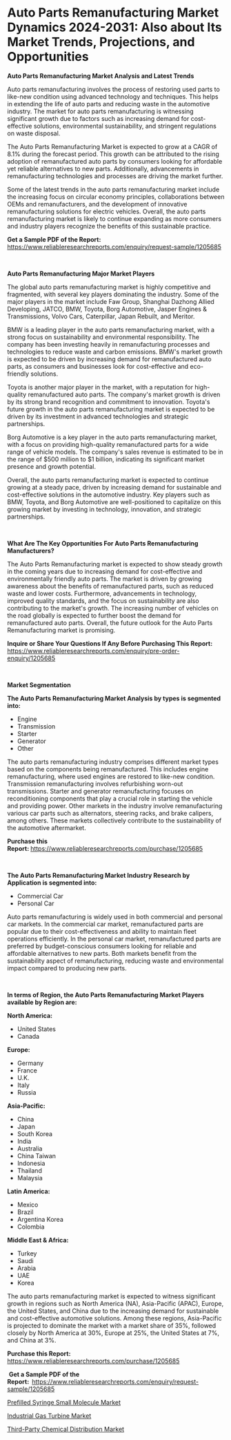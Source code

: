 <p><h1>Auto Parts Remanufacturing Market Dynamics 2024-2031: Also about Its Market Trends, Projections, and Opportunities</h1></p><p><strong>Auto Parts Remanufacturing Market Analysis and Latest Trends</strong></p>
<p><p>Auto parts remanufacturing involves the process of restoring used parts to like-new condition using advanced technology and techniques. This helps in extending the life of auto parts and reducing waste in the automotive industry. The market for auto parts remanufacturing is witnessing significant growth due to factors such as increasing demand for cost-effective solutions, environmental sustainability, and stringent regulations on waste disposal.</p><p>The Auto Parts Remanufacturing Market is expected to grow at a CAGR of 8.1% during the forecast period. This growth can be attributed to the rising adoption of remanufactured auto parts by consumers looking for affordable yet reliable alternatives to new parts. Additionally, advancements in remanufacturing technologies and processes are driving the market further.</p><p>Some of the latest trends in the auto parts remanufacturing market include the increasing focus on circular economy principles, collaborations between OEMs and remanufacturers, and the development of innovative remanufacturing solutions for electric vehicles. Overall, the auto parts remanufacturing market is likely to continue expanding as more consumers and industry players recognize the benefits of this sustainable practice.</p></p>
<p><strong>Get a Sample PDF of the Report:&nbsp;</strong> <a href="https://www.reliableresearchreports.com/enquiry/request-sample/1205685">https://www.reliableresearchreports.com/enquiry/request-sample/1205685</a></p>
<p>&nbsp;</p>
<p><strong>Auto Parts Remanufacturing Major Market Players</strong></p>
<p><p>The global auto parts remanufacturing market is highly competitive and fragmented, with several key players dominating the industry. Some of the major players in the market include Faw Group, Shanghai Dazhong Allied Developing, JATCO, BMW, Toyota, Borg Automotive, Jasper Engines & Transmissions, Volvo Cars, Caterpillar, Japan Rebuilt, and Meritor.</p><p>BMW is a leading player in the auto parts remanufacturing market, with a strong focus on sustainability and environmental responsibility. The company has been investing heavily in remanufacturing processes and technologies to reduce waste and carbon emissions. BMW's market growth is expected to be driven by increasing demand for remanufactured auto parts, as consumers and businesses look for cost-effective and eco-friendly solutions.</p><p>Toyota is another major player in the market, with a reputation for high-quality remanufactured auto parts. The company's market growth is driven by its strong brand recognition and commitment to innovation. Toyota's future growth in the auto parts remanufacturing market is expected to be driven by its investment in advanced technologies and strategic partnerships.</p><p>Borg Automotive is a key player in the auto parts remanufacturing market, with a focus on providing high-quality remanufactured parts for a wide range of vehicle models. The company's sales revenue is estimated to be in the range of $500 million to $1 billion, indicating its significant market presence and growth potential.</p><p>Overall, the auto parts remanufacturing market is expected to continue growing at a steady pace, driven by increasing demand for sustainable and cost-effective solutions in the automotive industry. Key players such as BMW, Toyota, and Borg Automotive are well-positioned to capitalize on this growing market by investing in technology, innovation, and strategic partnerships.</p></p>
<p>&nbsp;</p>
<p><strong>What Are The Key Opportunities For Auto Parts Remanufacturing Manufacturers?</strong></p>
<p><p>The Auto Parts Remanufacturing market is expected to show steady growth in the coming years due to increasing demand for cost-effective and environmentally friendly auto parts. The market is driven by growing awareness about the benefits of remanufactured parts, such as reduced waste and lower costs. Furthermore, advancements in technology, improved quality standards, and the focus on sustainability are also contributing to the market's growth. The increasing number of vehicles on the road globally is expected to further boost the demand for remanufactured auto parts. Overall, the future outlook for the Auto Parts Remanufacturing market is promising.</p></p>
<p><strong>Inquire or Share Your Questions If Any Before Purchasing This Report:</strong> <a href="https://www.reliableresearchreports.com/enquiry/pre-order-enquiry/1205685">https://www.reliableresearchreports.com/enquiry/pre-order-enquiry/1205685</a></p>
<p>&nbsp;</p>
<p><strong>Market Segmentation</strong></p>
<p><strong>The Auto Parts Remanufacturing Market Analysis by types is segmented into:</strong></p>
<p><ul><li>Engine</li><li>Transmission</li><li>Starter</li><li>Generator</li><li>Other</li></ul></p>
<p><p>The auto parts remanufacturing industry comprises different market types based on the components being remanufactured. This includes engine remanufacturing, where used engines are restored to like-new condition. Transmission remanufacturing involves refurbishing worn-out transmissions. Starter and generator remanufacturing focuses on reconditioning components that play a crucial role in starting the vehicle and providing power. Other markets in the industry involve remanufacturing various car parts such as alternators, steering racks, and brake calipers, among others. These markets collectively contribute to the sustainability of the automotive aftermarket.</p></p>
<p><strong>Purchase this Report:&nbsp;</strong><a href="https://www.reliableresearchreports.com/purchase/1205685">https://www.reliableresearchreports.com/purchase/1205685</a></p>
<p>&nbsp;</p>
<p><strong>The Auto Parts Remanufacturing Market Industry Research by Application is segmented into:</strong></p>
<p><ul><li>Commercial Car</li><li>Personal Car</li></ul></p>
<p><p>Auto parts remanufacturing is widely used in both commercial and personal car markets. In the commercial car market, remanufactured parts are popular due to their cost-effectiveness and ability to maintain fleet operations efficiently. In the personal car market, remanufactured parts are preferred by budget-conscious consumers looking for reliable and affordable alternatives to new parts. Both markets benefit from the sustainability aspect of remanufacturing, reducing waste and environmental impact compared to producing new parts.</p></p>
<p>&nbsp;</p>
<p><strong>In terms of Region, the Auto Parts Remanufacturing Market Players available by Region are:</strong></p>
<p>
    <p> <strong> North America: </strong>
        <ul>
            <li>United States</li>
            <li>Canada</li>
        </ul>
        </p> 
    <p> <strong> Europe: </strong>
        <ul>
            <li>Germany</li>
            <li>France</li>
            <li>U.K.</li>
            <li>Italy</li>
            <li>Russia</li>
        </ul>
        </p> 
    <p> <strong> Asia-Pacific: </strong>
        <ul>
            <li>China</li>
            <li>Japan</li>
            <li>South Korea</li>
            <li>India</li>
            <li>Australia</li>
            <li>China Taiwan</li>
            <li>Indonesia</li>
            <li>Thailand</li>
            <li>Malaysia</li>
        </ul>
        </p> 
    <p> <strong> Latin America: </strong>
        <ul>
            <li>Mexico</li>
            <li>Brazil</li>
            <li>Argentina Korea</li>
            <li>Colombia</li>
        </ul>
        </p> 
    <p> <strong> Middle East & Africa: </strong>
        <ul>
            <li>Turkey</li>
            <li>Saudi</li>
            <li>Arabia</li>
            <li>UAE</li>
            <li>Korea</li>
        </ul>
    </p>
    </p>
<p><p>The auto parts remanufacturing market is expected to witness significant growth in regions such as North America (NA), Asia-Pacific (APAC), Europe, the United States, and China due to the increasing demand for sustainable and cost-effective automotive solutions. Among these regions, Asia-Pacific is projected to dominate the market with a market share of 35%, followed closely by North America at 30%, Europe at 25%, the United States at 7%, and China at 3%.</p></p>
<p><strong>Purchase this Report: </strong><a href="https://www.reliableresearchreports.com/purchase/1205685">https://www.reliableresearchreports.com/purchase/1205685</a></p>
<p>&nbsp;<strong>Get a Sample PDF of the Report:&nbsp;&nbsp;</strong><a href="https://www.reliableresearchreports.com/enquiry/request-sample/1205685">https://www.reliableresearchreports.com/enquiry/request-sample/1205685</a></p>
<p><strong></strong></p>
<p><p><a href="https://view.publitas.com/reportprime-1/prefilled-syringe-small-molecule-market-challenges-opportunities-and-growth-drivers-and-major-market-players-forecasted-for-period-from-2023-2030/">Prefilled Syringe Small Molecule Market</a></p><p><a href="https://view.publitas.com/reportprime-1/industrial-gas-turbine-market-size-furnishes-valuable-information-encompassing-market-share-market-trends-and-projections-spanning-from-2023-to-2030/">Industrial Gas Turbine Market</a></p><p><a href="https://view.publitas.com/reportprime-1/third-party-chemical-distribution-market-insights-market-players-and-forecast-till-2030/">Third-Party Chemical Distribution Market</a></p></p>